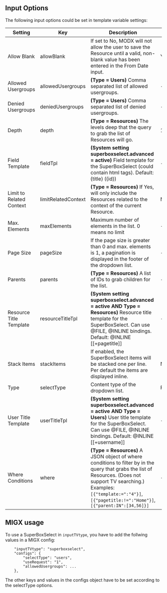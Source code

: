 ## Input Options

The following input options could be set in template variable settings:

Setting | Key | Description | Default
------- | --- | ----------- | -------
Allow Blank | allowBlank | If set to No, MODX will not allow the user to save the Resource until a valid, non-blank value has been entered in the From Date input. | Yes
Allowed Usergroups | allowedUsergroups | **(Type = Users)** Comma separated list of allowed usergroups. | -
Denied Usergroups | deniedUsergroups | **(Type = Users)** Comma separated list of denied usergroups. | -
Depth | depth | **(Type = Resources)** The levels deep that the query to grab the list of Resources will go. | 10
Field Template | fieldTpl | **(System setting superboxselect.advanced = active)** Field template for the SuperBoxSelect (could contain html tags). Default: {title} ({id}) | -
Limit to Related Context | limitRelatedContext | **(Type = Resources)** If Yes, will only include the Resources related to the context of the current Resource. | No
Max. Elements | maxElements | Maximum number of elements in the list. 0 means no limit | -
Page Size | pageSize | If the page size is greater than 0 and max. elements is 1, a pagination is displayed in the footer of the dropdown list. | -
Parents | parents | **(Type = Resources)** A list of IDs to grab children for the list. | -
Resource Title Template | resourceTitleTpl | **(System setting superboxselect.advanced = active AND Type = Resources)** Resource title template for the SuperBoxSelect. Can use @FILE, @INLINE bindings. Default: @INLINE [[+pagetitle]] | -
Stack Items | stackItems | If enabled, the SuperBoxSelect items will be stacked one per line. Per default the items are displayed inline. | No
Type | selectType | Content type of the dropdown list. | Resources
User Title Template | userTitleTpl | **(System setting superboxselect.advanced = active AND Type = Users)** User title template for the SuperBoxSelect. Can use @FILE, @INLINE bindings. Default: @INLINE [[+username]] | -
Where Conditions | where | **(Type = Resources)** A JSON object of where conditions to filter by in the query that grabs the list of Resources. (Does not support TV searching.) Examples: `[{"template:=":"4"}]`, `[{"pagetitle:!=":"Home"}]`, `[{"parent:IN":[34,56]}]` | -

## MIGX usage

To use a SuperBoxSelect in `inputTVtype`, you have to add the follwing values in
a MIGX config:

```
    "inputTVtype": "superboxselect",
    "configs": {
        "selectType": "users",
        "useRequest": "1",
        "allowedUsergroups": ...
    },
```

The other keys and values in the configs object have to be set according to the selectType options.